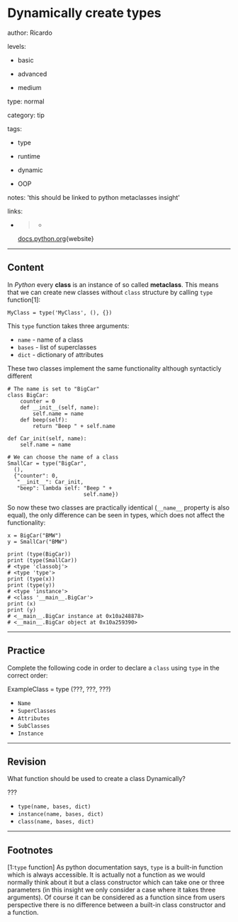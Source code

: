 # Dynamically create types
author: Ricardo

levels:

  - basic

  - advanced

  - medium

type: normal

category: tip

tags:

  - type

  - runtime

  - dynamic

  - OOP

notes: 'this should be linked to python metaclasses insight'

links:

  - >-
    [docs.python.org](https://docs.python.org/2/library/functions.html#type){website}  

---
## Content

In *Python* every **class** is an instance of so called **metaclass**. This means that we can create new classes without `class` structure by calling `type` function[1]:
```
MyClass = type('MyClass', (), {})
```
This `type` function takes three arguments:
- `name` - name of a class
- `bases` - list of superclasses
- `dict` - dictionary of attributes

These two classes implement the same functionality although syntacticly different
```
# The name is set to "BigCar"
class BigCar:
    counter = 0
    def __init__(self, name):
        self.name = name
    def beep(self):
        return "Beep " + self.name

def Car_init(self, name):
    self.name = name

# We can choose the name of a class
SmallCar = type("BigCar",
  (),
  {"counter": 0,
   "__init__": Car_init,
   "beep": lambda self: "Beep " +
                        self.name})
```
So now these two classes are practically identical (`__name__` property is also equal), the only difference can be seen in types, which does not affect the functionality:
```
x = BigCar("BMW")
y = SmallCar("BMW")

print (type(BigCar))
print (type(SmallCar))
# <type 'classobj'>
# <type 'type'>
print (type(x))
print (type(y))
# <type 'instance'>
# <class '__main__.BigCar'>
print (x)
print (y)
# <__main__.BigCar instance at 0x10a248878>
# <__main__.BigCar object at 0x10a259390>
```

---
## Practice

Complete the following code in order to declare a `class` using `type` in the correct order:

ExampleClass = type (???, ???, ???)

* `Name`
* `SuperClasses`
* `Attributes`
* `SubClasses`
* `Instance`

---
## Revision

What function should be used to create a class Dynamically?

???

* `type(name, bases, dict)`
* `instance(name, bases, dict)`
* `class(name, bases, dict)`

---
## Footnotes

[1:`type` function]
As python documentation says, `type` is a built-in function which is always accessible. It is actually not a function as we would normally think about it but a class constructor which can take one or three parameters (in this insight we only consider a case where it takes three arguments). Of course it can be considered as a function since from users perspective there is no difference between a built-in class constructor and a function.
